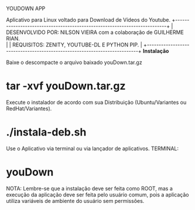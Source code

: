 YOUDOWN APP                      

Aplicativo para Linux voltado para Download de Vídeos do Youtube.
+--------------------------------------------------------------------------+
| DESENVOLVIDO POR: </b> NILSON VIEIRA com a colaboração de GUILHERME RIAN.<br/>|
| REQUISITOS: ZENITY, YOUTUBE-DL E PYTHON PIP.                             |
+--------------------------------------------------------------------------+
<b>Instalação</b>

Baixe o descompacte o arquivo baixado youDown.tar.gz
# tar -xvf youDown.tar.gz

Execute o instalador de acordo com sua Distribuição (Ubuntu/Variantes ou RedHat/Variantes).
# ./instala-deb.sh

Use o Aplicativo via terminal ou via lançador de aplicativos.
TERMINAL:
# youDown

NOTA: Lembre-se que a instalação deve ser feita como ROOT, mas a execução da aplicação deve ser feita pelo usuário comum, pois a aplicação utiliza variáveis de ambiente do usuário sem permissões.


